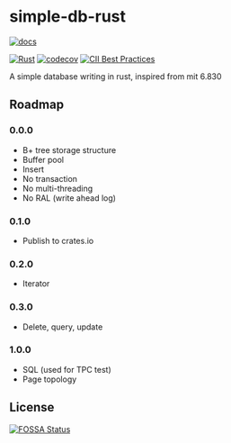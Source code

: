 # simple-db-rust

[![docs](https://docs.rs/simple-db-rust/badge.svg)](https://docs.rs/simple-db-rust)

[![Rust](https://github.com/XiaochenCui/simple-db-rust/actions/workflows/rust.yml/badge.svg)](https://github.com/XiaochenCui/simple-db-rust/actions/workflows/rust.yml)
[![codecov](https://codecov.io/gh/XiaochenCui/simple-db-rust/branch/master/graph/badge.svg)](https://codecov.io/gh/XiaochenCui/simple-db-rust)
[![CII Best Practices](https://bestpractices.coreinfrastructure.org/projects/4128/badge)](https://bestpractices.coreinfrastructure.org/projects/4128)

A simple database writing in rust, inspired from mit 6.830

## Roadmap

### 0.0.0

- B+ tree storage structure
- Buffer pool
- Insert
- No transaction
- No multi-threading
- No RAL (write ahead log)

### 0.1.0

- Publish to crates.io

### 0.2.0

- Iterator

### 0.3.0

- Delete, query, update

### 1.0.0

- SQL (used for TPC test)
- Page topology

## License

[![FOSSA Status](https://app.fossa.com/api/projects/git%2Bgithub.com%2FXiaochenCui%2Fsimple-db-rust.svg?type=large)](https://app.fossa.com/projects/git%2Bgithub.com%2FXiaochenCui%2Fsimple-db-rust?ref=badge_large)